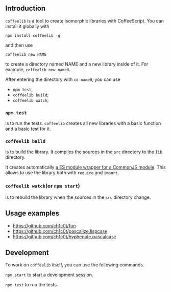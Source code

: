 ## Introduction

`coffeelib` is a tool to create isomorphic libraries with CoffeeScript. You can install it globally with

```
npm install coffeelib -g
```

and then use

```
coffeelib new NAME
```

to create a directory named NAME and a new library inside of it. For example, `coffeelib new name0`.

After entering the directory with `cd name0`, you can use

- `npm test`;
- `coffeelib build`;
- `coffeelib watch`;

### `npm test`

is to run the tests. `coffeelib` creates all new libraries with a basic function and a basic test for it.

### `coffeelib build`

is to build the library. It compiles the sources in the `src` directory to the `lib` directory.

It creates automatically [a ES module wrapper for a CommonJS module][wrapper].
This allows to use the library both with `require` and `import`.

[wrapper]: https://nodejs.org/api/packages.html#packages_writing_dual_packages_while_avoiding_or_minimizing_hazards

### `coffeelib watch`(or `npm start`)

is to rebuild the library when the sources in the `src` directory change.

## Usage examples

- https://github.com/ch1c0t/fun
- https://github.com/ch1c0t/pascalize.lispcase
- https://github.com/ch1c0t/hyphenate.pascalcase

## Development

To work on `coffeelib` itself, you can use the following commands.

`npm start` to start a development session.

`npm test` to run the tests.

